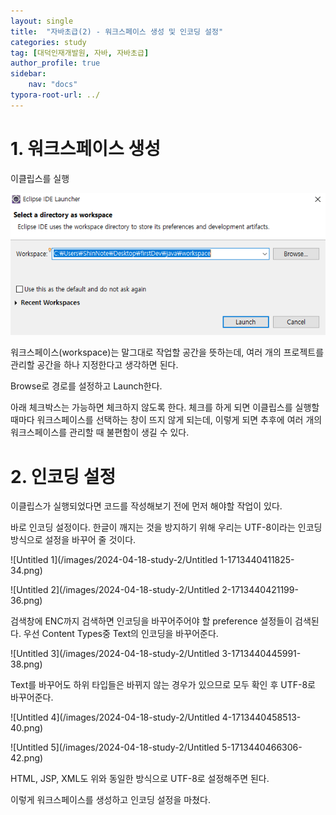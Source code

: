 ```yaml
---
layout: single
title:  "자바초급(2) - 워크스페이스 생성 및 인코딩 설정"
categories: study
tag: [대덕인재개발원, 자바, 자바초급]
author_profile: true
sidebar:
    nav: "docs"
typora-root-url: ../
---
```




# 1. 워크스페이스 생성



이클립스를 실행

![Untitled](/images/2024-04-18-study-2/Untitled-1713440293360-31.png)

워크스페이스(workspace)는 말그대로 작업할 공간을 뜻하는데, 여러 개의 프로젝트를 관리할 공간을 하나 지정한다고 생각하면 된다.

Browse로 경로를 설정하고 Launch한다.

아래 체크박스는 가능하면 체크하지 않도록 한다. 체크를 하게 되면 이클립스를 실행할 때마다 워크스페이스를 선택하는 창이 뜨지 않게 되는데, 이렇게 되면 추후에 여러 개의 워크스페이스를 관리할 때 불편함이 생길 수 있다.





# 2. 인코딩 설정



이클립스가 실행되었다면 코드를 작성해보기 전에 먼저 해야할 작업이 있다.

바로 인코딩 설정이다. 한글이 깨지는 것을 방지하기 위해 우리는 UTF-8이라는 인코딩 방식으로 설정을 바꾸어 줄 것이다.

![Untitled 1](/images/2024-04-18-study-2/Untitled 1-1713440411825-34.png)

![Untitled 2](/images/2024-04-18-study-2/Untitled 2-1713440421199-36.png)

검색창에 ENC까지 검색하면 인코딩을 바꾸어주어야 할 preference 설정들이 검색된다. 우선 Content Types중 Text의 인코딩을 바꾸어준다.

 ![Untitled 3](/images/2024-04-18-study-2/Untitled 3-1713440445991-38.png)

Text를 바꾸어도 하위 타입들은 바뀌지 않는 경우가 있으므로 모두 확인 후 UTF-8로 바꾸어준다.

![Untitled 4](/images/2024-04-18-study-2/Untitled 4-1713440458513-40.png)

![Untitled 5](/images/2024-04-18-study-2/Untitled 5-1713440466306-42.png)

HTML, JSP, XML도 위와 동일한 방식으로 UTF-8로 설정해주면 된다.

이렇게 워크스페이스를 생성하고 인코딩 설정을 마쳤다.

